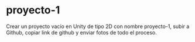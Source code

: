 # proyecto-1
 Crear un proyecto vacío en Unity de tipo 2D con nombre proyecto-1, subir a Github, copiar link de github y enviar fotos de todo el proceso.
